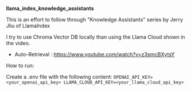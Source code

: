 **llama_index_knowledge_assistants**

This is an effort to follow through "Knowledge Assistants" series by 
Jerry Jliu of LlamaIndex

I try to use Chroma Vector DB locally than using the Llama Cloud shown in the video.

- Auto-Retrieval : https://www.youtube.com/watch?v=z3smcBXytsY

How to run:

Create a .env file with the following content:
``
OPENAI_API_KEY=<your_openai_api_key>
LLAMA_CLOUD_API_KEY=<your_llama_cloud_api_key>
``
